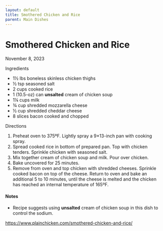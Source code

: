 ```yaml
---
layout: default
title: Smothered Chicken and Rice
parent: Main Dishes
---
```

# Smothered Chicken and Rice

November 8, 2023

Ingredients
- 1½ lbs boneless skinless chicken thighs
- ½ tsp seasoned salt
- 2 cups cooked rice
- 1 (10.5-oz) can **unsalted** cream of chicken soup
- 1¼ cups milk
- ¾ cup shredded mozzarella cheese
- ½ cup shredded cheddar cheese
- 8 slices bacon cooked and chopped

Directions
1. Preheat oven to 375ºF. Lightly spray a 9×13-inch pan with cooking spray.
2. Spread cooked rice in bottom of prepared pan. Top with chicken tenders. Sprinkle chicken with seasoned salt.
3. Mix together cream of chicken soup and milk. Pour over chicken.
4. Bake uncovered for 25 minutes.
5. Remove from oven and top chicken with shredded cheeses. Sprinkle cooked bacon on top of the cheese. Return to oven and bake an additional 5 to 10 minutes, until the cheese is melted and the chicken has reached an internal temperature of 165ºF.

#### Notes
* Recipe suggests using **unsalted** cream of chicken soup in this dish to control the sodium.

<https://www.plainchicken.com/smothered-chicken-and-rice/>